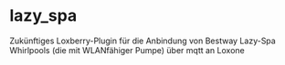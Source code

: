 # lazy_spa

Zukünftiges Loxberry-Plugin für die Anbindung von Bestway Lazy-Spa Whirlpools (die mit WLANfähiger Pumpe) über mqtt an Loxone
